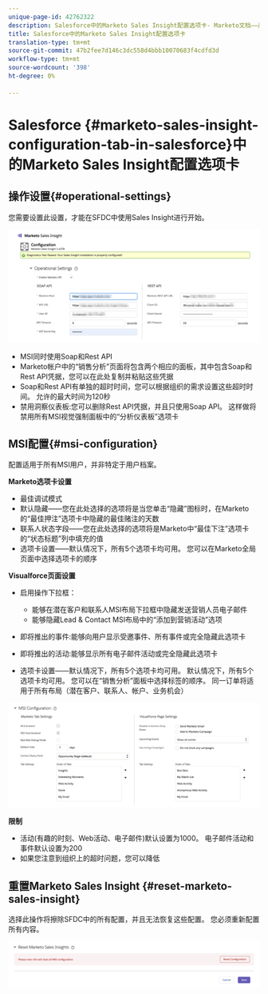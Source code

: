 ```yaml
---
unique-page-id: 42762322
description: Salesforce中的Marketo Sales Insight配置选项卡- Marketo文档——产品文档
title: Salesforce中的Marketo Sales Insight配置选项卡
translation-type: tm+mt
source-git-commit: 47b2fee7d146c3dc558d4bbb10070683f4cdfd3d
workflow-type: tm+mt
source-wordcount: '398'
ht-degree: 0%

---
```



# Salesforce {#marketo-sales-insight-configuration-tab-in-salesforce}中的Marketo Sales Insight配置选项卡

## 操作设置{#operational-settings}

您需要设置此设置，才能在SFDC中使用Sales Insight进行开始。

![](assets/one.png)

* MSI同时使用Soap和Rest API
* Marketo帐户中的“销售分析”页面将包含两个相应的面板，其中包含Soap和Rest API凭据，您可以在此处复制并粘贴这些凭据
* Soap和Rest API有单独的超时时间，您可以根据组织的需求设置这些超时时间。 允许的最大时间为120秒
* 禁用洞察仪表板:您可以删除Rest API凭据，并且只使用Soap API。 这样做将禁用所有MSI视觉强制面板中的“分析仪表板”选项卡

## MSI配置{#msi-configuration}

配置适用于所有MSI用户，并非特定于用户档案。

**Marketo选项卡设置**

* 最佳调试模式
* 默认隐藏——您在此处选择的选项将是当您单击“隐藏”图标时，在Marketo的“最佳押注”选项卡中隐藏的最佳赌注的天数
* 联系人状态字段——您在此处选择的选项将是Marketo中“最佳下注”选项卡的“状态标题”列中填充的值
* 选项卡设置——默认情况下，所有5个选项卡均可用。 您可以在Marketo全局页面中选择选项卡的顺序

**Visualforce页面设置**

* 启用操作下拉框：

   * 能够在潜在客户和联系人MSI布局下拉框中隐藏发送营销人员电子邮件
   * 能够隐藏Lead &amp; Contact MSI布局中的“添加到营销活动”选项

* 即将推出的事件:能够向用户显示受邀事件、所有事件或完全隐藏此选项卡
* 即将推出的活动:能够显示所有电子邮件活动或完全隐藏此选项卡
* 选项卡设置——默认情况下，所有5个选项卡均可用。 默认情况下，所有5个选项卡均可用。 您可以在“销售分析”面板中选择标签的顺序。 同一订单将适用于所有布局（潜在客户、联系人、帐户、业务机会）

![](assets/two.png)

**限制**

* 活动(有趣的时刻、Web活动、电子邮件)默认设置为1000。 电子邮件活动和事件默认设置为200
* 如果您注意到组织上的超时问题，您可以降低

## 重置Marketo Sales Insight {#reset-marketo-sales-insight}

选择此操作将擦除SFDC中的所有配置，并且无法恢复这些配置。 您必须重新配置所有内容。

![](assets/three.png)

